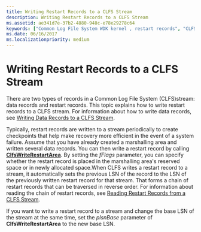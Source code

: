 ```yaml
---
title: Writing Restart Records to a CLFS Stream
description: Writing Restart Records to a CLFS Stream
ms.assetid: ae341d7e-37b2-4880-948c-e78e29278c64
keywords: ["Common Log File System WDK kernel , restart records", "CLFS WDK kernel , restart records", "restart records WDK CLFS", "checkpoints WDK CLFS"]
ms.date: 06/16/2017
ms.localizationpriority: medium
---
```


# Writing Restart Records to a CLFS Stream





There are two types of records in a Common Log File System (CLFS)stream: data records and restart records. This topic explains how to write restart records to a CLFS stream. For information about how to write data records, see [Writing Data Records to a CLFS Stream](writing-data-records-to-a-clfs-stream.md).

Typically, restart records are written to a stream periodically to create checkpoints that help make recovery more efficient in the event of a system failure. Assume that you have already created a marshalling area and written several data records. You can then write a restart record by calling [**ClfsWriteRestartArea**](/windows-hardware/drivers/ddi/wdm/nf-wdm-clfswriterestartarea). By setting the *fFlags* parameter, you can specify whether the restart record is placed in the marshalling area's reserved space or in newly allocated space.When CLFS writes a restart record to a stream, it automatically sets the previous LSN of the record to the LSN of the previously written restart record for that stream. That forms a chain of restart records that can be traversed in reverse order. For information about reading the chain of restart records, see [Reading Restart Records from a CLFS Stream](reading-restart-records-from-a-clfs-stream.md).

If you want to write a restart record to a stream and change the base LSN of the stream at the same time, set the *plsnBase* parameter of **ClfsWriteRestartArea** to the new base LSN.

 

